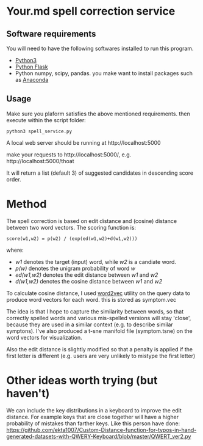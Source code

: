 # Your.md spell correction service

## Software requirements
You will need to have the following softwares installed to run this program.
* [Python3](https://www.python.org/download/releases/3.0/)
* [Python Flask](http://flask.pocoo.org/)
* Python numpy, scipy, pandas. you make want to install packages such as [Anaconda](https://www.continuum.io/downloads)

## Usage
Make sure you plaform satisfies the above mentioned requirements. then execute within the script folder:

    python3 spell_service.py

A local web server should be running at 
http://localhost:5000

make your requests to http://localhost:5000/<word>, e.g. http://localhost:5000/thoat

It will return a list (default 3) of suggested candidates in descending score order.

# Method

The spell correction is based on edit distance and (cosine) distance between two word vectors. The scoring function is:
    
    score(w1,w2) = p(w2) / (exp(ed(w1,w2)+d(w1,w2)))  
where:
* *w1* denotes the target (input) word, while *w2* is a candiate word.
* *p(w)* denotes the unigram probability of word *w*
* *ed(w1,w2)* denotes the edit distance between *w1* and *w2*
* *d(w1,w2)* denotes the cosine distance between *w1* and *w2*

To calculate cosine distance, I used [word2vec](https://code.google.com/p/word2vec/) utility on the query data to produce word vectors for each word. this is stored as symptom.vec

The idea is that I hope to capture the similarity between words, so that correctly spelled words and various mis-spelled versions will stay 'close', because they are used in a similar context (e.g. to describe similar symptons). I've also produced a t-sne manifold file (symptom.tsne) on the word vectors for visualization.

Also the edit distance is slightly modified so that a penalty is applied if the first letter is different (e.g. users are very unlikely to mistype the first letter)

# Other ideas worth trying (but haven't)
We can include the key distributions in a keyboard to improve the edit distance. For example keys that are close together will have a higher probability of mistakes than farther keys. Like this person have done: https://github.com/ekta1007/Custom-Distance-function-for-typos-in-hand-generated-datasets-with-QWERY-Keyboard/blob/master/QWERT_ver2.py

